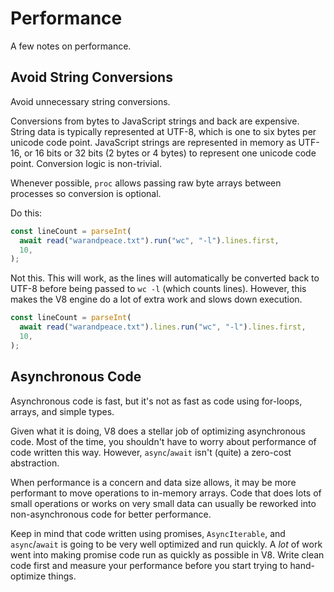 # Performance

A few notes on performance.

## Avoid String Conversions

Avoid unnecessary string conversions.

Conversions from bytes to JavaScript strings and back are expensive. String data
is typically represented at UTF-8, which is one to six bytes per unicode code
point. JavaScript strings are represented in memory as UTF-16, or 16 bits or 32
bits (2 bytes or 4 bytes) to represent one unicode code point. Conversion logic
is non-trivial.

Whenever possible, `proc` allows passing raw byte arrays between processes so
conversion is optional.

Do this:

```typescript
const lineCount = parseInt(
  await read("warandpeace.txt").run("wc", "-l").lines.first,
  10,
);
```

Not this. This will work, as the lines will automatically be converted back to
UTF-8 before being passed to `wc -l` (which counts lines). However, this makes
the V8 engine do a lot of extra work and slows down execution.

```typescript
const lineCount = parseInt(
  await read("warandpeace.txt").lines.run("wc", "-l").lines.first,
  10,
);
```

## Asynchronous Code

Asynchronous code is fast, but it's not as fast as code using for-loops, arrays,
and simple types.

Given what it is doing, V8 does a stellar job of optimizing asynchronous code.
Most of the time, you shouldn't have to worry about performance of code written
this way. However, `async`/`await` isn't (quite) a zero-cost abstraction.

When performance is a concern and data size allows, it may be more performant to
move operations to in-memory arrays. Code that does lots of small operations or
works on very small data can usually be reworked into non-asynchronous code for
better performance.

Keep in mind that code written using promises, `AsyncIterable`, and
`async`/`await` is going to be very well optimized and run quickly. A _lot_ of
work went into making promise code run as quickly as possible in V8. Write clean
code first and measure your performance before you start trying to hand-optimize
things.
